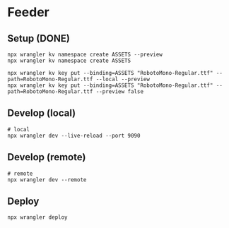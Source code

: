 # Feeder

## Setup (DONE)

```
npx wrangler kv namespace create ASSETS --preview
npx wrangler kv namespace create ASSETS

npx wrangler kv key put --binding=ASSETS "RobotoMono-Regular.ttf" --path=RobotoMono-Regular.ttf --local --preview
npx wrangler kv key put --binding=ASSETS "RobotoMono-Regular.ttf" --path=RobotoMono-Regular.ttf --preview false
```

## Develop (local)

```
# local
npx wrangler dev --live-reload --port 9090
```

## Develop (remote)

```
# remote
npx wrangler dev --remote
```

## Deploy

```
npx wrangler deploy
```
